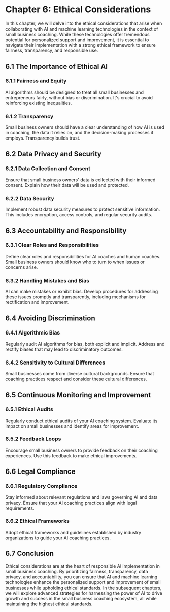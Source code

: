 Chapter 6: Ethical Considerations
=================================

In this chapter, we will delve into the ethical considerations that arise when collaborating with AI and machine learning technologies in the context of small business coaching. While these technologies offer tremendous potential for personalized support and improvement, it is essential to navigate their implementation with a strong ethical framework to ensure fairness, transparency, and responsible use.

6.1 The Importance of Ethical AI
--------------------------------

### 6.1.1 Fairness and Equity

AI algorithms should be designed to treat all small businesses and entrepreneurs fairly, without bias or discrimination. It's crucial to avoid reinforcing existing inequalities.

### 6.1.2 Transparency

Small business owners should have a clear understanding of how AI is used in coaching, the data it relies on, and the decision-making processes it employs. Transparency builds trust.

6.2 Data Privacy and Security
-----------------------------

### 6.2.1 Data Collection and Consent

Ensure that small business owners' data is collected with their informed consent. Explain how their data will be used and protected.

### 6.2.2 Data Security

Implement robust data security measures to protect sensitive information. This includes encryption, access controls, and regular security audits.

6.3 Accountability and Responsibility
-------------------------------------

### 6.3.1 Clear Roles and Responsibilities

Define clear roles and responsibilities for AI coaches and human coaches. Small business owners should know who to turn to when issues or concerns arise.

### 6.3.2 Handling Mistakes and Bias

AI can make mistakes or exhibit bias. Develop procedures for addressing these issues promptly and transparently, including mechanisms for rectification and improvement.

6.4 Avoiding Discrimination
---------------------------

### 6.4.1 Algorithmic Bias

Regularly audit AI algorithms for bias, both explicit and implicit. Address and rectify biases that may lead to discriminatory outcomes.

### 6.4.2 Sensitivity to Cultural Differences

Small businesses come from diverse cultural backgrounds. Ensure that coaching practices respect and consider these cultural differences.

6.5 Continuous Monitoring and Improvement
-----------------------------------------

### 6.5.1 Ethical Audits

Regularly conduct ethical audits of your AI coaching system. Evaluate its impact on small businesses and identify areas for improvement.

### 6.5.2 Feedback Loops

Encourage small business owners to provide feedback on their coaching experiences. Use this feedback to make ethical improvements.

6.6 Legal Compliance
--------------------

### 6.6.1 Regulatory Compliance

Stay informed about relevant regulations and laws governing AI and data privacy. Ensure that your AI coaching practices align with legal requirements.

### 6.6.2 Ethical Frameworks

Adopt ethical frameworks and guidelines established by industry organizations to guide your AI coaching practices.

6.7 Conclusion
--------------

Ethical considerations are at the heart of responsible AI implementation in small business coaching. By prioritizing fairness, transparency, data privacy, and accountability, you can ensure that AI and machine learning technologies enhance the personalized support and improvement of small businesses while upholding ethical standards. In the subsequent chapters, we will explore advanced strategies for harnessing the power of AI to drive growth and success in the small business coaching ecosystem, all while maintaining the highest ethical standards.

